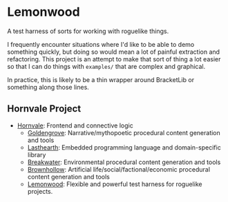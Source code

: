 # Lemonwood
A test harness of sorts for working with roguelike things.

I frequently encounter situations where I'd like to be able to demo something quickly, but doing so would mean a lot of painful extraction and refactoring.  This project is an attempt to make that sort of thing a lot easier so that I can do things with `examples/` that are complex and graphical.

In practice, this is likely to be a thin wrapper around BracketLib or something along those lines.

## Hornvale Project
- [Hornvale](https://github.com/ndouglas/hornvale/): Frontend and connective logic
  - [Goldengrove](https://github.com/ndouglas/goldengrove/): Narrative/mythopoetic procedural content generation and tools
  - [Lasthearth](https://github.com/ndouglas/lasthearth/): Embedded programming language and domain-specific library
  - [Breakwater](https://github.com/ndouglas/breakwater/): Environmental procedural content generation and tools
  - [Brownhollow](https://github.com/ndouglas/brownhollow/): Artificial life/social/factional/economic procedural content generation and tools
  - [Lemonwood](https://github.com/ndouglas/lemonwood/): Flexible and powerful test harness for roguelike projects.
